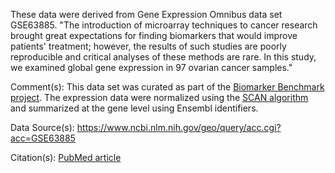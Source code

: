 These data were derived from Gene Expression Omnibus data set GSE63885. "The introduction of microarray techniques to cancer research brought great expectations for finding biomarkers that would improve patients' treatment; however, the results of such studies are poorly reproducible and critical analyses of these methods are rare. In this study, we examined global gene expression in 97 ovarian cancer samples."

Comment(s): This data set was curated as part of the [Biomarker Benchmark project](https://osf.io/ssk3t/). The expression data were normalized using the [SCAN algorithm](https://bioconductor.org/packages/release/bioc/html/SCAN.UPC.html) and summarized at the gene level using Ensembl identifiers.

Data Source(s): https://www.ncbi.nlm.nih.gov/geo/query/acc.cgi?acc=GSE63885

Citation(s): [PubMed article](https://www.ncbi.nlm.nih.gov/pubmed/24478986)
